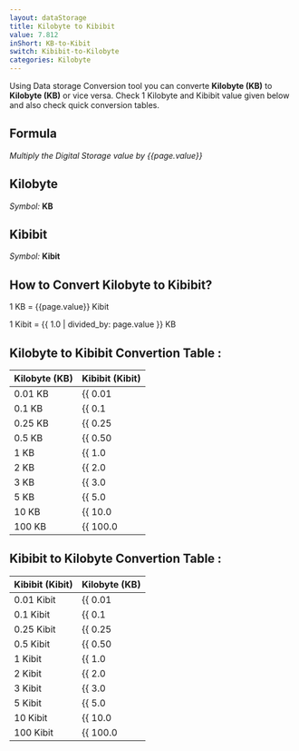 ```yaml
---
layout: dataStorage
title: Kilobyte to Kibibit
value: 7.812
inShort: KB-to-Kibit
switch: Kibibit-to-Kilobyte
categories: Kilobyte
---
```


Using Data storage Conversion tool you can converte **Kilobyte (KB)** to **Kilobyte (KB)** or vice versa. Check 1 Kilobyte and Kibibit value given below and also check quick conversion tables.

## Formula
*Multiply the Digital Storage value by {{page.value}}*

## Kilobyte
*Symbol:* **KB**

## Kibibit
*Symbol:* **Kibit**

## How to Convert Kilobyte to Kibibit?

1 KB = {{page.value}} Kibit

1 Kibit = {{ 1.0 | divided_by: page.value }} KB


## Kilobyte to Kibibit Convertion Table :

| Kilobyte (KB) | Kibibit (Kibit) |
| ---- | ---- |
| 0.01 KB | {{ 0.01 | times: page.value | round: 12 }} Kibit |
| 0.1 KB | {{ 0.1 | times: page.value | round: 12 }} Kibit |
| 0.25 KB | {{ 0.25 | times: page.value | round: 12 }} Kibit |
| 0.5 KB | {{ 0.50 | times: page.value | round: 12 }} Kibit |
| 1 KB | {{ 1.0 | times: page.value | round: 12 }} Kibit |
| 2 KB | {{ 2.0 | times: page.value | round: 12 }} Kibit |
| 3 KB | {{ 3.0 | times: page.value | round: 12 }} Kibit |
| 5 KB | {{ 5.0 | times: page.value | round: 12 }} Kibit |
| 10 KB | {{ 10.0 | times: page.value | round: 12 }} Kibit |
| 100 KB | {{ 100.0 | times: page.value | round: 12 }} Kibit |

## Kibibit to Kilobyte Convertion Table :

| Kibibit (Kibit) | Kilobyte (KB) |
| ---- | ---- |
| 0.01 Kibit | {{ 0.01 | divided_by: page.value | round: 12 }} KB |
| 0.1 Kibit | {{ 0.1 | divided_by: page.value | round: 12 }} KB |
| 0.25 Kibit | {{ 0.25 | divided_by: page.value | round: 12 }} KB |
| 0.5 Kibit | {{ 0.50 | divided_by: page.value | round: 12 }} KB |
| 1 Kibit | {{ 1.0 | divided_by: page.value | round: 12 }} KB |
| 2 Kibit | {{ 2.0 | divided_by: page.value | round: 12 }} KB |
| 3 Kibit | {{ 3.0 | divided_by: page.value | round: 12 }} KB |
| 5 Kibit | {{ 5.0 | divided_by: page.value | round: 12 }} KB |
| 10 Kibit | {{ 10.0 | divided_by: page.value | round: 12 }} KB |
| 100 Kibit | {{ 100.0 | divided_by: page.value | round: 12 }} KB |


<script>
document.getElementById('selectInput')[4].selected = true
document.getElementById('selectOutput')[3].selected = true
</script>
